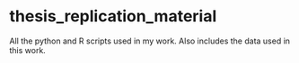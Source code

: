 # thesis_replication_material
All the python and R scripts used in my work. Also includes the data used in this work.
